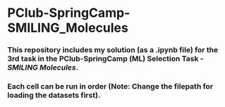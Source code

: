 # PClub-SpringCamp-SMILING_Molecules

### This repository includes my solution (as a .ipynb file) for the 3rd task in the PClub-SpringCamp (ML) Selection Task - ***SMILING Molecules***.
### Each cell can be run in order (Note: Change the filepath for loading the datasets first).

